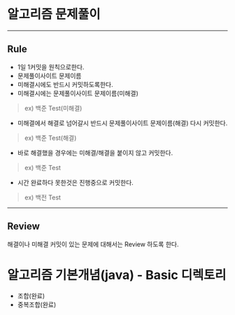 # 알고리즘 문제풀이

---

## Rule
- 1일 1커밋을 원칙으로한다.
- 문제풀이사이트 문제이름 
- 미해결시에도 반드시 커밋하도록한다.
- 미해결시에는 문제풀이사이트 문제이름(미해결)
> ex) 백준 Test(미해결)
- 미해결에서 해결로 넘어갈시 반드시 문제풀이사이트 문제이름(해결) 다시 커밋한다.
> ex) 백준 Test(해결)
- 바로 해결했을 경우에는 미해결/해결을 붙이지 않고 커밋한다.
> ex) 백준 Test
- 시간 완료하다 못한것은 진행중으로 커밋한다.
> ex) 백전 Test
---

## Review
해결이나 미해결 커밋이 있는 문제에 대해서는 Review 하도록 한다.

##


# 알고리즘 기본개념(java) - Basic 디렉토리
- 조합(완료)
- 중복조합(완료)
